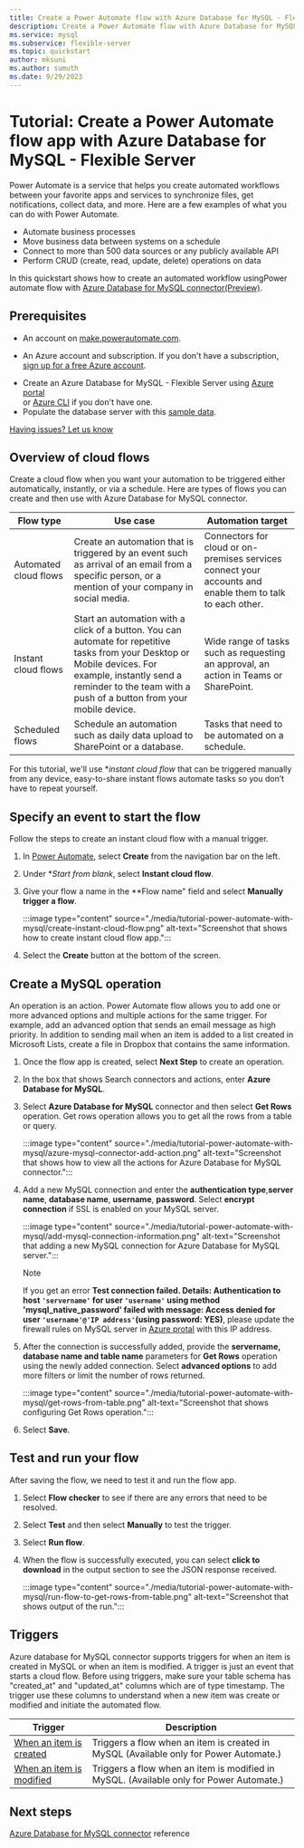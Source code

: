 ```yaml
---
title: Create a Power Automate flow with Azure Database for MySQL - Flexible Server
description: Create a Power Automate flow with Azure Database for MySQL - Flexible Server
ms.service: mysql
ms.subservice: flexible-server
ms.topic: quickstart
author: mksuni
ms.author: sumuth 
ms.date: 9/29/2023
---
```


# Tutorial: Create a Power Automate flow app with Azure Database for MySQL - Flexible Server

Power Automate is a service that helps you create automated workflows between your favorite apps and services to synchronize files, get notifications, collect data, and more. Here are a few examples of what you can do with Power Automate.

- Automate business processes 
- Move business data between systems on a schedule
- Connect to more than 500 data sources or any publicly available API
- Perform CRUD (create, read, update, delete) operations on data 

In this quickstart shows how to create an automated workflow usingPower automate flow with [Azure Database for MySQL connector(Preview)](/connectors/azuremysql/).

## Prerequisites

* An account on [make.powerautomate.com](https://make.powerautomate.com).

* An Azure account and subscription. If you don't have a subscription, [sign up for a free Azure account](https://azure.microsoft.com/free).

- Create an Azure Database for MySQL - Flexible Server using [Azure portal](./quickstart-create-server-portal.md) <br/> or [Azure CLI](./quickstart-create-server-cli.md) if you don't have one.
- Populate the database server with this [sample data](https://raw.githubusercontent.com/Azure-Samples/mysql-database-samples/main/mysqltutorial.org/mysql-classicmodesl.sql).

[Having issues? Let us know](https://github.com/MicrosoftDocs/azure-docs/issues)

## Overview of cloud flows

Create a cloud flow when you want your automation to be triggered either automatically, instantly, or via a schedule. Here are types of flows you can create and then use with Azure Database for MySQL connector.

| **Flow type**                                                                       | **Use case**                                                                                  | **Automation target**                                                                             |
|-------------------------------------------------------------------------------------------|-----------------------------------------------------------------------------------------------|----------------------------------------------------------------------------------------|
| Automated cloud flows              | Create an automation that is triggered by an event such as arrival of an email from a specific person, or a mention of your company in social media.| Connectors for cloud or on-premises services connect your accounts and enable them to talk to each other. |
| Instant cloud flows             | Start an automation with a click of a button. You can automate for repetitive tasks from your Desktop or Mobile devices. For example, instantly send a reminder to the team with a push of a button from your mobile device.                      |     Wide range of tasks such as requesting an approval, an action in Teams or SharePoint.                                                                                |
| Scheduled flows                   | Schedule an automation such as daily data upload to SharePoint or a database.             |Tasks that need to be automated on a schedule.

For this tutorial, we'll use **instant cloud flow* that can be triggered manually from any device, easy-to-share instant flows automate tasks so you don’t have to repeat yourself.

## Specify an event to start the flow
Follow the steps to create an instant cloud flow with a manual trigger.

1. In [Power Automate](https://make.powerautomate.com), select **Create** from the navigation bar on the left.
2. Under **Start from blank*, select **Instant cloud flow**.
3. Give your flow a name in the **Flow name" field and select **Manually trigger a flow**. 

   :::image type="content" source="./media/tutorial-power-automate-with-mysql/create-instant-cloud-flow.png" alt-text="Screenshot that shows how to create instant cloud flow app.":::
   
4. Select the **Create** button at the bottom of the screen.

## Create a MySQL operation 
An operation is an action. Power Automate flow allows you to add one or more advanced options and multiple actions for the same trigger. For example, add an advanced option that sends an email message as high priority. In addition to sending mail when an item is added to a list created in Microsoft Lists, create a file in Dropbox that contains the same information.

1. Once the flow app is created, select **Next Step** to create an operation. 
2. In the box that shows Search connectors and actions, enter **Azure Database for MySQL**.
3. Select **Azure Database for MySQL** connector and then select **Get Rows** operation. Get rows operation allows you to get all the rows from a table or query. 

   :::image type="content" source="./media/tutorial-power-automate-with-mysql/azure-mysql-connector-add-action.png" alt-text="Screenshot that shows how to view all the actions for Azure Database for MySQL connector.":::

5. Add a new MySQL connection and enter the **authentication type**,**server name**, **database name**, **username**, **password**. Select **encrypt connection** if SSL is enabled on your MySQL server.

   :::image type="content" source="./media/tutorial-power-automate-with-mysql/add-mysql-connection-information.png" alt-text="Screenshot that adding a new MySQL connection for Azure Database for MySQL server.":::

   > [!NOTE] 
   > If you get an error **Test connection failed. Details: Authentication to host `'servername'` for user `'username'` using method 'mysql_native_password' failed with message: Access denied for user `'username'@'IP address'`(using password: YES)**, please update the firewall rules on MySQL server in [Azure protal](https://portal.azure.com) with this IP address. 
 
5. After the connection is successfully added, provide the **servername, database name and table name** parameters for **Get Rows** operation using the newly added connection.  Select **advanced options** to add more filters or limit the number of rows returned.
  
   :::image type="content" source="./media/tutorial-power-automate-with-mysql/get-rows-from-table.png" alt-text="Screenshot that shows configuring Get Rows operation.":::

6. Select **Save**.

## Test and run your flow
After saving the flow, we need to test it and run the flow app. 

1. Select **Flow checker** to see if there are any errors that need to be resolved. 
2. Select **Test**  and then select **Manually** to test the trigger.
3. Select **Run flow**.
4. When the flow is successfully executed, you can select **click to download** in the output section to see the JSON response received.

   :::image type="content" source="./media/tutorial-power-automate-with-mysql/run-flow-to-get-rows-from-table.png" alt-text="Screenshot that shows output of the run.":::

##  Triggers

Azure database for MySQL connector supports triggers for when an item is created in MySQL or when an item is modified. A trigger is just an event that starts a cloud flow. Before using triggers, make sure your table schema has "created_at" and "updated_at" columns which are of type timestamp. The trigger use these columns to understand when a new item was create or modified and initiate the automated flow. 

|Trigger|Description|
|----|----|
|[When an item is created](/connectors/azuremysql/#when-an-item-is-created)|Triggers a flow when an item is created in MySQL (Available only for Power Automate.)|
|[When an item is modified](/connectors/azuremysql/#when-an-item-is-modified)|Triggers a flow when an item is modified in MySQL. (Available only for Power Automate.)|

## Next steps
[Azure Database for MySQL connector](/connectors/azuremysql/) reference 
